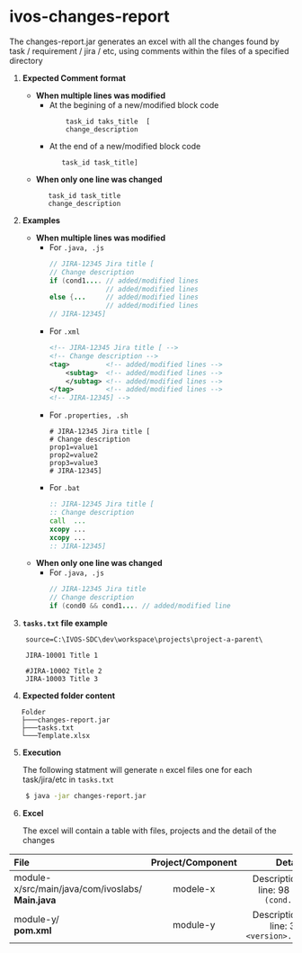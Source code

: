 # ivos-changes-report

The changes-report.jar generates an excel with all the changes found by task / requirement / jira / etc, using comments within the files of a specified directory



1. **Expected Comment format**
     - **When multiple lines was modified**
       - At the begining of a new/modified block code
         ```
             task_id taks_title  [
             change_description
         ```
        - At the end of a new/modified block code
          ```
             task_id task_title]
            ```
     - **When only one line was changed**
         ```
            task_id task_title
            change_description
         ```
        
2. **Examples**         
     - **When multiple lines was modified**
       - For `.java, .js` 
         ```JAVA    
         // JIRA-12345 Jira title [
         // Change description
         if (cond1.... // added/modified lines 
                       // added/modified lines 
         else {...     // added/modified lines 
                       // added/modified lines 
         // JIRA-12345]
         ```
       - For `.xml`     
         ```xml    
         <!-- JIRA-12345 Jira title [ -->
         <!-- Change description -->
         <tag>         <!-- added/modified lines -->
             <subtag>  <!-- added/modified lines -->
             </subtag> <!-- added/modified lines -->
         </tag>        <!-- added/modified lines -->
         <!-- JIRA-12345] -->
          ```
       - For `.properties, .sh`  
         ```properties    
         # JIRA-12345 Jira title [
         # Change description
         prop1=value1
         prop2=value2
         prop3=value3
         # JIRA-12345]
         ```
       - For `.bat` 
         ```bat    
         :: JIRA-12345 Jira title [
         :: Change description
         call  ...
         xcopy ...
         xcopy ...
         :: JIRA-12345]
         ```
     - **When only one line was changed**
       - For `.java, .js` 
         ```JAVA     
         // JIRA-12345 Jira title 
         // Change description
         if (cond0 && cond1.... // added/modified line
         ```
    
    
3. **`tasks.txt` file example**

```properties
    source=C:\IVOS-SDC\dev\workspace\projects\project-a-parent\

    JIRA-10001 Title 1

    #JIRA-10002 Title 2
    JIRA-10003 Title 3
```

4. **Expected folder content**
   
```  
   Folder 
   ├───changes-report.jar
   ├───tasks.txt
   └───Template.xlsx
```  
    


5. **Execution**
   
   The following statment will generate `n` excel files one for each task/jira/etc in `tasks.txt`
```bash
    $ java -jar changes-report.jar
```

6. **Excel**

   The excel will contain a table with files, projects and the detail of the changes

|                           File                                 | Project/Component   |   Detail        |
| :---                                                           |     :---:           |          ---:   |
| module-x/src/main/java/com/ivoslabs/<br>**Main.java**   | modele-x | Description<br> line: 98 `if (cond...`  |
| module-y/<br>**pom.xml**                                | module-y | Description<br> line: 32 `<version>...` |




